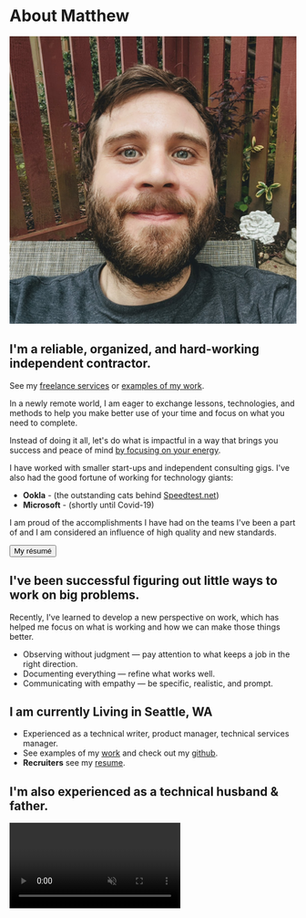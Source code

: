 # About Matthew

![author](../src/assets/images/author.jpg)

## I'm a reliable, organized, and hard-working independent contractor.

See my [freelance services](/services/) or [examples of my work](/work/).

In a newly remote world, I am eager to exchange lessons, technologies, and methods to help you make better use of your time and focus on what you need to complete.

Instead of doing it all, let's do what is impactful in a way that brings you success and peace of mind [by focusing on your energy](/how-to-plan-your-day-so-your-creativity-and-focus-will-flourish/).

I have worked with smaller start-ups and independent consulting gigs. I've also had the good fortune of working for technology giants:

- **Ookla** - (the outstanding cats behind [Speedtest.net](http://speedtest.net/))
- **Microsoft** - (shortly until Covid-19)

I am proud of the accomplishments I have had on the teams I've been a part of and I am considered an influence of high quality and new standards.

<a class="link-button" href="/resume/"><button>My résumé</button></a>

## I've been successful figuring out little ways to work on big problems.

Recently, I've learned to develop a new perspective on work, which has helped me focus on what is working and how we can make those things better.

- Observing without judgment — pay attention to what keeps a job in the right direction.
- Documenting everything — refine what works well.
- Communicating with empathy — be specific, realistic, and prompt.

## I am currently Living in Seattle, WA

- Experienced as a technical writer, product manager, technical services manager.
- See examples of my [work](/work/) and check out my [github](https://www.github.com/watthem/).
- **Recruiters** see my [resume](/resume/).

## I'm also experienced as a technical husband & father.

<video preload loop muted autoplay src="https://mscott.b-cdn.net/seattle.mp4"></video>

